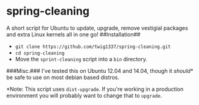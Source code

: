 # spring-cleaning
A short script for Ubuntu to update, upgrade, remove vestigial packages and extra Linux kernels all in one go!
##Installation##
* `git clone https://github.com/twig1337/spring-cleaning.git`
* `cd spring-cleaning`
* Move the `sprint-cleaning` script into a `bin` directory.

###Misc.###
I've tested this on Ubuntu 12.04 and 14.04, though it _should_* be safe to use on most debian based distros.

*Note: This script uses `dist-upgrade`. If you're working in a production environment you will probably want to change that to `upgrade`.
